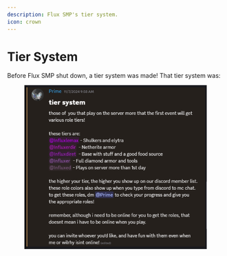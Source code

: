 ```yaml
---
description: Flux SMP's tier system.
icon: crown
---
```


# Tier System

Before Flux SMP shut down, a tier system was made! That tier system was:

<figure><img src="../../../.gitbook/assets/image.png" alt=""><figcaption></figcaption></figure>
